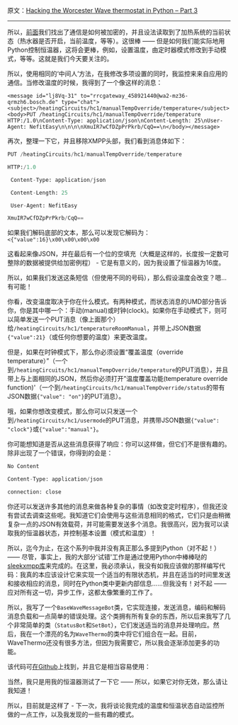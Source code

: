 原文：[Hacking the Worcester Wave thermostat in Python – Part 3](http://blog.rtwilson.com/hacking-the-worcester-wave-thermostat-in-python-part-3/)

---

所以，[前面](http://blog.rtwilson.com/hacking-the-worcester-wave-thermostat-in-python-part-2/)我们找出了通信是如何被加密的，并且设法读取到了加热系统的当前状态（热水器是否开启，当前温度，等等）。这很棒 —— 但是如何我们能实际地用Python控制恒温器，这将会更棒，例如，设置温度，由定时器模式修改到手动模式，等等。这就是我们今天要关注的。

所以，使用相同的‘中间人’方法，在我修改多项设置的同时，我监控来来自应用的通信。当修改温度的时候，我得到了一个像这样的消息：

`<message id="lj8Vq-31" to="rrcgateway_458921440@wa2-mz36-qrmzh6.bosch.de" type="chat"><subject>/heatingCircuits/hc1/manualTempOverride/temperature</subject><body>PUT /heatingCircuits/hc1/manualTempOverride/temperature HTTP:/1.0\nContent-Type: application/json\nContent-Length: 25\nUser-Agent: NefitEasy\n\n\n\nXmuIR7wCfDZpPrPkrb/CqQ==\n</body></message>`

再次，整理一下它，并且移除XMPP头部，我们看到消息体如下：
```py
PUT /heatingCircuits/hc1/manualTempOverride/temperature

HTTP:/1.0

 Content-Type: application/json

 Content-Length: 25

 User-Agent: NefitEasy

XmuIR7wCfDZpPrPkrb/CqQ==
```

如果我们解码底部的文本，那么可以发现它解码为：
`<{"value":16}\x00\x00\x00\x00`

这看起来像JSON，并在最后有一个位的空填充（大概是这样的，长度按一定数可整除的数据被提供给加密例程） - 它是有意义的，因为我设置了恒温器为16度。

所以，如果我们发送这条短信（但使用不同的号码），那么假设温度会改变？嗯...有可能！

你看，改变温度取决于你在什么模式。有两种模式，而状态消息的UMD部分告诉你，你是其中哪一个：手动(manual)或时钟(clock)。如果你在手动模式下，则可以简单发送一个PUT消息（像上面那个）给`/heatingCircuits/hc1/temperatureRoomManual`，并带上JSON数据`{"value":21}`（或任何你想要的温度）来更改温度。

但是，如果在时钟模式下，那么你必须设置“覆盖温度（override temperature）”（一个到`/heatingCircuits/hc1/manualTempOverride/temperature`的PUT消息），并且带上与上面相同的JSON，然后你必须打开”温度覆盖功能(temperature override function)'（一个到`/heatingCircuits/hc1/manualTempOverride/status`的带有JSON数据`{"value": "on"}`的PUT消息）。

哦，如果你想改变模式，那么你可以只发送一个到`/heatingCircuits/hc1/usermode`的PUT消息，并携带JSON数据`{"value": "clock"}`或`{"value":"manual"}`。

你可能想知道是否从这些消息获得了响应：你可以这样做，但它们不是很有趣的。除非出现了一个错误，你得到的会是：
```py
No Content

Content-Type: application/json

connection: close
```

你还可以发送许多其他的消息来做各种复杂的事情（如改变定时程序），但我还没有尝试去调查这些呢。我知道它们会使用与这些消息相同的格式，它们只是由稍微复杂一点的JSON有效载荷，并可能需要发送多个消息。我很高兴，因为我可以读取我的恒温器状态，并控制基本设置（模式和温度）！

所以，迄今为止，在这个系列中我并没有真正那么多提到Python（对不起！）—— 尽管，事实上，我的大部分'试错'工作是通过使用Python中棒棒哒的[sleekxmpp库](http://sleekxmpp.com/)来完成的。在这里，我必须承认，我没有如我应该做的那样编写代码：我真的本应该设计它来实现一个适当的有限状态机，并且在适当的时间里发送和接收相应的消息，同时在Python类中更新内部信息......但我没有！对不起 —— 应对所有这一切，异步工作，这都太像繁重的工作了。

所以，我写了一个`BaseWaveMessageBot`类，它实现连接，发送消息，编码和解码消息负载和一点简单的错误处理。这个类拥有所有复杂的东西，所以后来我写了几个非常简单的类（`StatusBot`和`SetBot`），它们发送适当的消息并处理响应。然后，我在一个漂亮的名为`WaveThermo`的类中将它们组合在一起。目前，WaveThermo还没有很多方法，但因为我需要它，所以我会逐渐添加更多的功能。

该代码可[在Github](https://github.com/robintw/pywavethermo)上找到，并且它是相当容易使用：

当然，我只是用我的恒温器测试了一下它 —— 所以，如果它对你无效，那么请让我知道！

所以，目前就是这样了 - 下一次，我将谈论我完成的温度和恒温状态自动监控所做的一点工作，以及我发现的一些有趣的模式。
